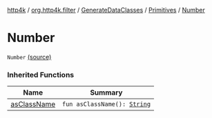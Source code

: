 [http4k](../../../index.md) / [org.http4k.filter](../../index.md) / [GenerateDataClasses](../index.md) / [Primitives](index.md) / [Number](./-number.md)

# Number

`Number` [(source)](https://github.com/http4k/http4k/blob/master/http4k-core/src/main/kotlin/org/http4k/filter/GenerateDataClasses.kt#L44)

### Inherited Functions

| Name | Summary |
|---|---|
| [asClassName](as-class-name.md) | `fun asClassName(): `[`String`](https://kotlinlang.org/api/latest/jvm/stdlib/kotlin/-string/index.html) |
